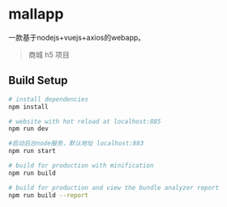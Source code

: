 # mallapp
一款基于nodejs+vuejs+axios的webapp。

> 商城 h5 项目

## Build Setup

```bash
# install dependencies
npm install

# website with hot reload at localhost:885
npm run dev

#启动后台node服务，默认地址 localhost:883
npm run start

# build for production with minification
npm run build

# build for production and view the bundle analyzer report
npm run build --report
```
